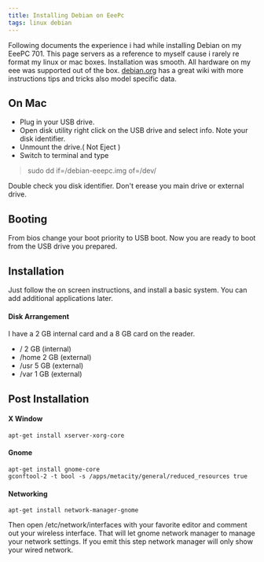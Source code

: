 ```yaml
---
title: Installing Debian on EeePc
tags: linux debian
---
```


Following documents the experience i had while installing Debian on my EeePC
701. This page servers as a reference to myself cause i rarely re format
my linux or mac boxes. Installation was smooth. All hardware  on my
eee was supported  out of the box. 
[debian.org](http://wiki.debian.org/DebianEeePC/) 
has a great wiki with more instructions tips and tricks 
also model specific data. 

## On Mac
 - Plug in your USB drive.
 - Open disk utility right click on the USB drive and select info.
   Note your disk identifier.
 - Unmount the drive.( Not Eject )
 - Switch to terminal and type

>    sudo dd if=<full path to>/debian-eeepc.img of=/dev/<diskIdentifier>
   
Double check you disk identifier. Don't erease you main drive or
external drive.

## Booting

From bios change your boot priority to USB boot. Now you are ready to
boot from the USB drive you prepared.

## Installation

Just follow the on screen instructions, and install a basic
system. You can add additional applications later.

#### Disk Arrangement
I have a 2 GB internal card and a 8 GB card on the reader.

 - / 2 GB (internal)
 - /home 2 GB (external)
 - /usr  5 GB (external)
 - /var  1 GB (external)

## Post Installation

#### X Window

    apt-get install xserver-xorg-core

#### Gnome

    apt-get install gnome-core
    gconftool-2 -t bool -s /apps/metacity/general/reduced_resources true


#### Networking

    apt-get install network-manager-gnome

Then open /etc/network/interfaces with your favorite editor and comment
out your wireless interface. That will let gnome network manager to
manage your network settings. If you emit this step network manager will
only show your wired network.

